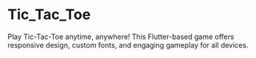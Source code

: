 # Tic_Tac_Toe

Play Tic-Tac-Toe anytime, anywhere! This Flutter-based game offers responsive design, custom fonts, and engaging gameplay for all devices.
